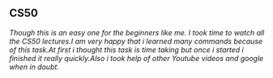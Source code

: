 ## CS50
*Though this is an easy one for the beginners like me. I took time to watch all the CS50 lectures.I am very happy that i learned many commands because of this task.At first i thought this task is time taking but once i started i finished it really quickly.Also i took help of other Youtube videos and google when in doubt.*
